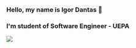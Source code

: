 ### Hello, my name is Igor Dantas 👋
### I'm student of Software Engineer - UEPA


<img src="https://github-readme-stats.vercel.app/api?username=igor-dantas&theme=react&show_icons=true">
